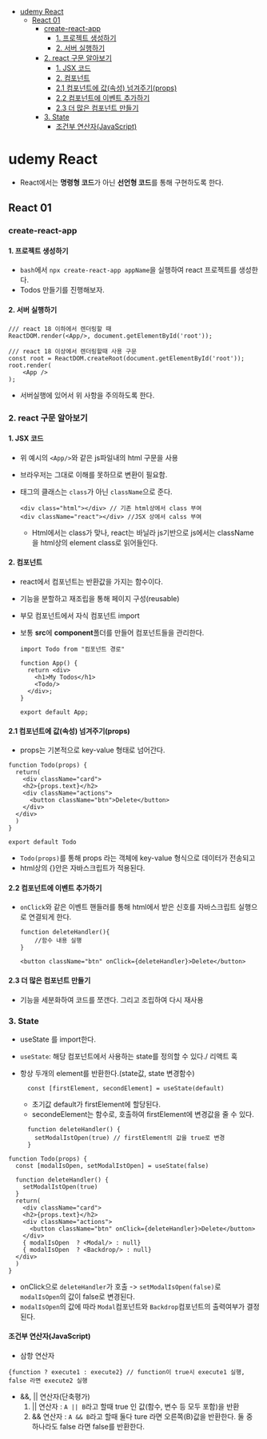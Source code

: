 - [udemy React](#udemy-react)
  - [React 01](#react-01)
    - [create-react-app](#create-react-app)
      - [1. 프로젝트 생성하기](#1-프로젝트-생성하기)
      - [2. 서버 실행하기](#2-서버-실행하기)
    - [2. react 구문 알아보기](#2-react-구문-알아보기)
      - [1. JSX 코드](#1-jsx-코드)
      - [2. 컴포넌트](#2-컴포넌트)
      - [2.1 컴포넌트에 값(속성) 넘겨주기(props)](#21-컴포넌트에-값속성-넘겨주기props)
      - [2.2 컴포넌트에 이벤트 추가하기](#22-컴포넌트에-이벤트-추가하기)
      - [2.3 더 많은 컴포넌트 만들기](#23-더-많은-컴포넌트-만들기)
    - [3. State](#3-state)
      - [조건부 연산자(JavaScript)](#조건부-연산자javascript)

# udemy React

- React에서는 **명령형 코드**가 아닌 **선언형 코드**를 통해 구현하도록 한다.

## React 01

### create-react-app

#### 1. 프로젝트 생성하기

- `bash`에서 `npx create-react-app appName`을 실행하여 react 프로젝트를 생성한다.
- Todos 만들기를 진행해보자.

#### 2. 서버 실행하기

```react
/// react 18 이하에서 렌더링할 때
ReactDOM.render(<App/>, document.getElementById('root'));

/// react 18 이상에서 렌더링할때 사용 구문
const root = ReactDOM.createRoot(document.getElementById('root'));
root.render(
    <App />
);
```

- 서버실행에 있어서 위 사항을 주의하도록 한다.

### 2. react 구문 알아보기

#### 1. JSX 코드

- 위 예시의 `<App/>`와 같은 js파일내의 html 구문을 사용

- 브라우저는 그대로 이해를 못하므로 변환이 필요함.

- 태그의 클래스는 `class`가 아닌 `className`으로 준다.

  ```react
  <div class="html"></div> // 기존 html상에서 class 부여
  <div className="react"></div> //JSX 상에서 calss 부여
  ```

  - Html에서는 class가 맞나, react는 바닐라 js기반으로 js에서는 className을 html상의 element class로 읽어들인다.

#### 2. 컴포넌트

- react에서 컴포넌트는 반환값을 가지는 함수이다.

- 기능을 분할하고 재조립을 통해 페이지 구성(reusable)

- 부모 컴포넌트에서 자식 컴포넌트 import

- 보통 **src**에 **component**폴더를 만들어 컴포넌트들을 관리한다.

  ```react
  import Todo from "컴포넌트 경로"

  function App() {
    return <div>
      <h1>My Todos</h1>
      <Todo/>
    </div>;
  }

  export default App;
  ```

#### 2.1 컴포넌트에 값(속성) 넘겨주기(props)

- props는 기본적으로 key-value 형태로 넘어간다.

```react
function Todo(props) {
  return(
    <div className="card">
    <h2>{props.text}</h2>
    <div className="actions">
      <button className="btn">Delete</button>
    </div>
  </div>
  )
}

export default Todo
```

- `Todo(props)`를 통해 props 라는 객체에 key-value 형식으로 데이터가 전송되고
- html상의 {}안은 자바스크립트가 적용된다.

#### 2.2 컴포넌트에 이벤트 추가하기

- `onClick`와 같은 이벤트 핸들러를 통해 html에서 받은 신호를 자바스크립트 실행으로 연결되게 한다.

  ```react
  function deleteHandler(){
      //함수 내용 실행
  }

  <button className="btn" onClick={deleteHandler}>Delete</button>

  ```

#### 2.3 더 많은 컴포넌트 만들기

- 기능을 세분화하여 코드를 쪼갠다. 그리고 조립하여 다시 재사용

####

### 3. State

- useState 를 import한다.

- `useState`: 해당 컴포넌트에서 사용하는 state를 정의할 수 있다./ 리액트 훅

- 항상 두개의 element를 반환한다.(state값, state 변경함수)

  ```react
    const [firstElement, secondElement] = useState(default)
  ```

  - 초기값 default가 firstElement에 할당된다.
  - secondeElement는 함수로, 호출하여 firstElement에 변경값을 줄 수 있다.

  ```react
    function deleteHandler() {
      setModalIstOpen(true) // firstElement의 값을 true로 변경
    }
  ```

```react
function Todo(props) {
  const [modalIsOpen, setModalIstOpen] = useState(false)

  function deleteHandler() {
    setModalIstOpen(true)
  }
  return(
    <div className="card">
    <h2>{props.text}</h2>
    <div className="actions">
      <button className="btn" onClick={deleteHandler}>Delete</button>
    </div>
    { modalIsOpen  ? <Modal/> : null}
    { modalIsOpen  ? <Backdrop/> : null}
  </div>
  )
}
```

- onClick으로 `deleteHandler`가 호출 -> `setModalIsOpen(false)`로 `modalIsOpen`의 값이 false로 변경된다.
- `modalIsOpen`의 값에 따라 `Modal`컴포넌트와 `Backdrop`컴포넌트의 출력여부가 결정된다.

#### 조건부 연산자(JavaScript)

- 삼항 연산자

```react
{function ? execute1 : execute2} // function이 true시 execute1 실행, false 라면 execute2 실행
```

- &&, || 연산자(단축평가)
  1. || 연산자 : `A || B`라고 할때 true 인 값(함수, 변수 등 모두 포함)을 반환 
  2. && 연산자 : `A && B`라고 할때 둘다 ture 라면 오른쪽(B)값을 반환한다. 둘 중 하나라도 false 라면 false를 반환한다.